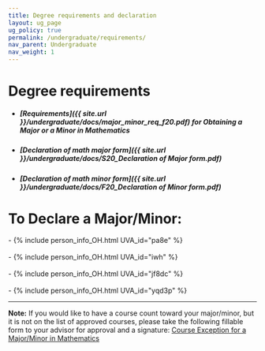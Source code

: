```yaml
---
title: Degree requirements and declaration
layout: ug_page
ug_policy: true
permalink: /undergraduate/requirements/
nav_parent: Undergraduate
nav_weight: 1
---
```


<h1 class="mb-3">Degree requirements</h1>

- ##### [Requirements]({{ site.url }}/undergraduate/docs/major_minor_req_f20.pdf) for Obtaining a Major or a Minor in Mathematics
- ##### [Declaration of math major form]({{ site.url }}/undergraduate/docs/S20_Declaration of Major form.pdf)
- ##### [Declaration of math minor form]({{ site.url }}/undergraduate/docs/F20_Declaration of Minor form.pdf)

<h1 class="mb-3 mt-3">To Declare a Major/Minor:</h1>
- {% include person_info_OH.html UVA_id="pa8e" %}<br><br class="hidden-sm-up">
- {% include person_info_OH.html UVA_id="iwh" %}<br><br class="hidden-sm-up">
- {% include person_info_OH.html UVA_id="jf8dc" %}<br><br class="hidden-sm-up">
- {% include person_info_OH.html UVA_id="yqd3p" %}


---

**Note:** If you would like to have a course count toward your major/minor, but it is not on the list of approved courses, please take the following fillable form to your advisor for approval and a signature:&nbsp;<a href="{{ site.url }}/undergraduate/docs/exception(fillable)_1.pdf">Course Exception for a Major/Minor in Mathematics</a>
